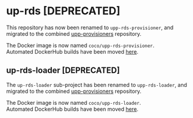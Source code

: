 # up-rds [DEPRECATED]

This repository has now been renamed to `upp-rds-provisioner`, and migrated to the combined [upp-provisioners](https://github.com/Financial-Times/upp-provisioners/tree/master/upp-rds-provisioner) repository.

The Docker image is now named `coco/upp-rds-provisioner`.  
Automated DockerHub builds have been moved [here](https://hub.docker.com/r/coco/upp-rds-provisioner/).

## up-rds-loader [DEPRECATED]

The `up-rds-loader` sub-project has been renamed to `upp-rds-loader`, and migrated to the combined [upp-provisioners](https://github.com/Financial-Times/upp-provisioners/tree/master/upp-rds-provisioner/loader) repository.

The Docker image is now named `coco/upp-rds-loader`.  
Automated DockerHub builds have been moved [here](https://hub.docker.com/r/coco/upp-rds-loader/).
